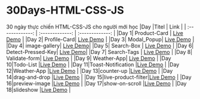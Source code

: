 # 30Days-HTML-CSS-JS

30 ngày thực chiến HTML-CSS-JS cho người mới học
|Day |Titel | Link |
| :-------------: | :-------------: | :-------------: |
|Day 1| Product-Card | [Live Demo](https://nguyenngoclam18t.github.io/30Days-HTML-CSS-JS/Product-Card) |
|Day 2| Profile-Card|  [Live Demo](https://nguyenngoclam18t.github.io/30Days-HTML-CSS-JS/Profile-Card) |
|Day 3| Modal_Popup| [Live Demo](https://nguyenngoclam18t.github.io/30Days-HTML-CSS-JS/Modal_Popup) |
|Day 4| image-gallery|  [Live Demo](https://nguyenngoclam18t.github.io/30Days-HTML-CSS-JS/image-gallery)| 
|Day 5| Search-Box | [Live Demo](https://nguyenngoclam18t.github.io/30Days-HTML-CSS-JS/Search-Box ) |
|Day 6| Detect-Pressed-Key| [Live Demo](https://nguyenngoclam18t.github.io/30Days-HTML-CSS-JS/Detect-Pressed-Key)| 
|Day 7| Search-Tags | [Live Demo](https://nguyenngoclam18t.github.io/30Days-HTML-CSS-JS/Search-Tags) |
|Day 8| Validate-form| [Live Demo](https://nguyenngoclam18t.github.io/30Days-HTML-CSS-JS/Validate-form) |
|Day 9| Weather-App| [Live Demo](https://nguyenngoclam18t.github.io/30Days-HTML-CSS-JS/Weather-App ) |
|Day 10|Todo-List |[Live Demo](https://nguyenngoclam18t.github.io/30Days-HTML-CSS-JS/Todo-List ) |
|Day 11|Toast-Notification |[Live Demo](https://nguyenngoclam18t.github.io/30Days-HTML-CSS-JS/Toast-Notification ) |
|Day 12|Weather-App |[Live Demo](https://nguyenngoclam18t.github.io/30Days-HTML-CSS-JS/Weather-App ) |
|Day 13|counter-up |[Live Demo](https://nguyenngoclam18t.github.io/30Days-HTML-CSS-JS/counter-up ) |
|Day 14|drag-and-drop |[Live Demo](https://nguyenngoclam18t.github.io/30Days-HTML-CSS-JS/drag-and-drop ) |
|Day 15|live-product-filter|[Live Demo](https://nguyenngoclam18t.github.io/30Days-HTML-CSS-JS/live-product-filter ) |
|Day 16|preview-image |[Live Demo](https://nguyenngoclam18t.github.io/30Days-HTML-CSS-JS/preview-image ) |
|Day 17|show-on-scroll |[Live Demo](https://nguyenngoclam18t.github.io/30Days-HTML-CSS-JS/show-on-scroll ) |
|Day 18|slideshow |[Live Demo](https://nguyenngoclam18t.github.io/30Days-HTML-CSS-JS/slideshow ) |
